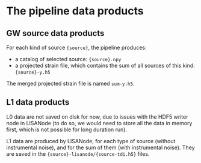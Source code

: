 # The pipeline data products

## GW source data products

For each kind of source `{source}`, the pipeline produces:

- a catalog of selected source: `{source}.npy`
- a projected strain file, which contains the sum of all sources of this kind: `{source}-y.h5`

The merged projected strain file is named `sum-y.h5`. 

## L1 data products

L0 data are not saved on disk for now, due to issues with the HDF5
writer node in LISANode (to do so, we would need to store all the data
in memory first, which is not possible for long duration run). 

L1 data are produced by LISANode, for each type of source (without
instrumental noise), and for the sum of them (with instrumental noise).
They are saved in the `{source}-lisanode/{source-tdi.h5}` files. 
